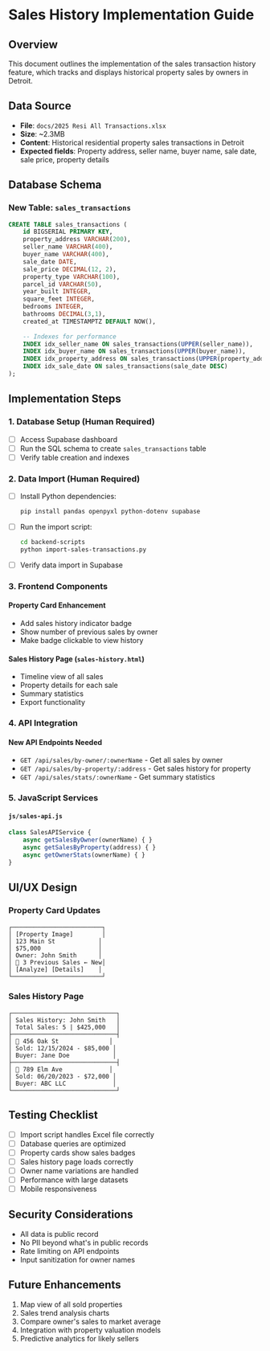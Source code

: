 # Sales History Implementation Guide

## Overview
This document outlines the implementation of the sales transaction history feature, which tracks and displays historical property sales by owners in Detroit.

## Data Source
- **File**: `docs/2025 Resi All Transactions.xlsx`
- **Size**: ~2.3MB
- **Content**: Historical residential property sales transactions in Detroit
- **Expected fields**: Property address, seller name, buyer name, sale date, sale price, property details

## Database Schema

### New Table: `sales_transactions`
```sql
CREATE TABLE sales_transactions (
    id BIGSERIAL PRIMARY KEY,
    property_address VARCHAR(200),
    seller_name VARCHAR(400),
    buyer_name VARCHAR(400),
    sale_date DATE,
    sale_price DECIMAL(12, 2),
    property_type VARCHAR(100),
    parcel_id VARCHAR(50),
    year_built INTEGER,
    square_feet INTEGER,
    bedrooms INTEGER,
    bathrooms DECIMAL(3,1),
    created_at TIMESTAMPTZ DEFAULT NOW(),
    
    -- Indexes for performance
    INDEX idx_seller_name ON sales_transactions(UPPER(seller_name)),
    INDEX idx_buyer_name ON sales_transactions(UPPER(buyer_name)),
    INDEX idx_property_address ON sales_transactions(UPPER(property_address)),
    INDEX idx_sale_date ON sales_transactions(sale_date DESC)
);
```

## Implementation Steps

### 1. Database Setup (Human Required)
- [ ] Access Supabase dashboard
- [ ] Run the SQL schema to create `sales_transactions` table
- [ ] Verify table creation and indexes

### 2. Data Import (Human Required)
- [ ] Install Python dependencies:
  ```bash
  pip install pandas openpyxl python-dotenv supabase
  ```
- [ ] Run the import script:
  ```bash
  cd backend-scripts
  python import-sales-transactions.py
  ```
- [ ] Verify data import in Supabase

### 3. Frontend Components

#### Property Card Enhancement
- Add sales history indicator badge
- Show number of previous sales by owner
- Make badge clickable to view history

#### Sales History Page (`sales-history.html`)
- Timeline view of all sales
- Property details for each sale
- Summary statistics
- Export functionality

### 4. API Integration

#### New API Endpoints Needed
- `GET /api/sales/by-owner/:ownerName` - Get all sales by owner
- `GET /api/sales/by-property/:address` - Get sales history for property
- `GET /api/sales/stats/:ownerName` - Get summary statistics

### 5. JavaScript Services

#### `js/sales-api.js`
```javascript
class SalesAPIService {
    async getSalesByOwner(ownerName) { }
    async getSalesByProperty(address) { }
    async getOwnerStats(ownerName) { }
}
```

## UI/UX Design

### Property Card Updates
```
┌─────────────────────────┐
│ [Property Image]        │
│ 123 Main St            │
│ $75,000                │
│ Owner: John Smith      │
│ 🏡 3 Previous Sales ← New│
│ [Analyze] [Details]    │
└─────────────────────────┘
```

### Sales History Page
```
┌─────────────────────────────┐
│ Sales History: John Smith   │
│ Total Sales: 5 | $425,000   │
├─────────────────────────────┤
│ 📍 456 Oak St              │
│ Sold: 12/15/2024 - $85,000 │
│ Buyer: Jane Doe            │
├─────────────────────────────┤
│ 📍 789 Elm Ave             │
│ Sold: 06/20/2023 - $72,000 │
│ Buyer: ABC LLC             │
└─────────────────────────────┘
```

## Testing Checklist
- [ ] Import script handles Excel file correctly
- [ ] Database queries are optimized
- [ ] Property cards show sales badges
- [ ] Sales history page loads correctly
- [ ] Owner name variations are handled
- [ ] Performance with large datasets
- [ ] Mobile responsiveness

## Security Considerations
- All data is public record
- No PII beyond what's in public records
- Rate limiting on API endpoints
- Input sanitization for owner names

## Future Enhancements
1. Map view of all sold properties
2. Sales trend analysis charts
3. Compare owner's sales to market average
4. Integration with property valuation models
5. Predictive analytics for likely sellers